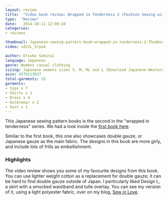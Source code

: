 ```yaml
---
layout: review
title:  "Video book review: Wrapped in Tenderness 2 (Fashion Sewing with Gauze)"
type:  "Review"
date:   2014-10-11 12:00:10
categories:
- reviews

thumbnail: Japanese-sewing-pattern-book-wrapped-in-tenderness-2-Thumbnail.jpg
video: vZLVL_5rpxA

author: Etsuko Sakurai
language: Japanese
genre: Womens casual clothing
sizing: Japanese womens sizes S, M, ML and L (Download Japanese-Western size conversion chart)
asin: 4579113837
total-garments: 15
garments:
- tops x 7
- Skirts x 1
- Dress x 4
- Outerwear x 2
- Vest x 1
---
```


This Japanese sewing pattern books is the second in the "wrapped in tenderness" series. We had a look inside the [first book here](http://www.japanesesewingpatterns.com/reviews/2013/11/10/wrapped-in-tenderness-fashion-sewing-with-gauze.html).

Similar to the first book, this one also showcases double gauze, or Japanese gauze as the main fabric. The designs in this book are more girly, and include lots of frills as embellishment.

### Highlights

The video review shows you some of my favourite designs from this book. You can use lighter weight cotton as a replacement for double gauze; it can be hard to find double gauze outside of Japan. I particularly liked Design L, a skirt with a smocked waistband and tulle overlay. You can see my version of it, using a light polyester fabric, over on my blog, [Sew in Love](http://www.sewinlove.com.au/2013/06/03/japanese-yellow-tulle-smockedskirt-pattern/
).